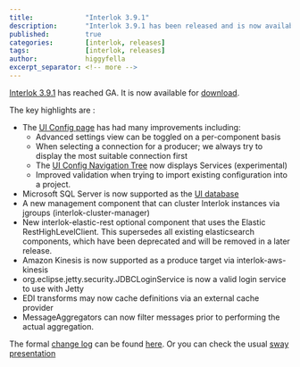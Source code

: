 ```yaml
---
title:             "Interlok 3.9.1"
description:       "Interlok 3.9.1 has been released and is now available for download."
published:         true
categories:        [interlok, releases]
tags:              [interlok, releases]
author:            higgyfella
excerpt_separator: <!-- more -->
---
```


[Interlok 3.9.1](https://development.adaptris.net/installers/Interlok/3.9.1/) has reached GA. It is now available for [download](https://development.adaptris.net/installers/Interlok/3.9.1/).

<!-- more -->

The key highlights are : 
* The [UI Config page](http://interlok.adaptris.net/interlok-docs/ui-config.html) has had many improvements including:
    * Advanced settings view can be toggled on a per-component basis
    * When selecting a connection for a producer; we always try to display the most suitable connection first
    * The [UI Config Navigation Tree](http://interlok.adaptris.net/interlok-docs/ui-config-navigation-tree.html) now displays Services (experimental)
    * Improved validation when trying to import existing configuration into a project.
* Microsoft SQL Server is now supported as the [UI database](http://interlok.adaptris.net/interlok-docs/ui-switch-db.html#ms-sqlserver-configuration)
* A new management component that can cluster Interlok instances via jgroups (interlok-cluster-manager)
* New interlok-elastic-rest optional component that uses the Elastic RestHighLevelClient. This supersedes all existing elasticsearch components, which have been deprecated and will be removed in a later release.
* Amazon Kinesis is now supported as a produce target via interlok-aws-kinesis
* org.eclipse.jetty.security.JDBCLoginService is now a valid login service to use with Jetty
* EDI transforms may now cache definitions via an external cache provider
* MessageAggregators can now filter messages prior to performing the actual aggregation. 

The formal [change log](https://development.adaptris.net/docs/Interlok/changelog.html) can be found [here](https://development.adaptris.net/docs/Interlok/changelog.html). 
Or you can check the usual [sway presentation](https://sway.office.com/7qFLKMbRio7pAPXQ)
